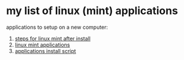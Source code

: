 # my list of linux (mint) applications 
applications to setup on a new computer: 
1. [steps for linux mint after install](./linux-mint-after-install.md)
2. [linux mint applications](./linux-mint.md)
3. [applications install script](./install.sh) 

